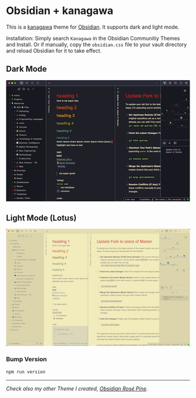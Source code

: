 # Obsidian + kanagawa
This is a [kanagawa](https://github.com/rebelot/kanagawa.nvim) theme for [Obsidian](https://obsidian.md/). It supports dark and light mode.

Installation: Simply search `Kanagawa` in the Obsidian Communitiy Themes and Install. Or if manually, copy the `obsidian.css` file to your vault directory and reload Obsidian for it to take effect.

## Dark Mode
![](dark.png)

## Light Mode (Lotus)

![](light.png)

### Bump Version

```sh
npm run version
```



---

*Check also my other Theme I created, [Obsidian Rosé Pine](https://github.com/sspaeti/obsidian_rose_pine/).*
